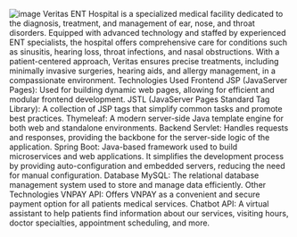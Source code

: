 ![image](https://github.com/user-attachments/assets/2d2df997-37f6-4a55-901c-6ee55a24a3f0)
Veritas ENT Hospital is a specialized medical facility dedicated to the diagnosis, treatment, and management of ear, nose, and throat disorders. Equipped with advanced technology and staffed by experienced ENT specialists, the hospital offers comprehensive care for conditions such as sinusitis, hearing loss, throat infections, and nasal obstructions. With a patient-centered approach, Veritas ensures precise treatments, including minimally invasive surgeries, hearing aids, and allergy management, in a compassionate environment.
Technologies Used
Frontend
JSP (JavaServer Pages): Used for building dynamic web pages, allowing for efficient and modular frontend development.
JSTL (JavaServer Pages Standard Tag Library): A collection of JSP tags that simplify common tasks and promote best practices.
Thymeleaf: A modern server-side Java template engine for both web and standalone environments.
Backend
Servlet: Handles requests and responses, providing the backbone for the server-side logic of the application.
Spring Boot: Java-based framework used to build microservices and web applications. It simplifies the development process by providing auto-configuration and embedded servers, reducing the need for manual configuration.
Database
MySQL: The relational database management system used to store and manage data efficiently.
Other Technologies
VNPAY API: Offers VNPAY as a convenient and secure payment option for all patients medical services.
Chatbot API: A virtual assistant to help patients find information about our services, visiting hours, doctor specialties, appointment scheduling, and more.
